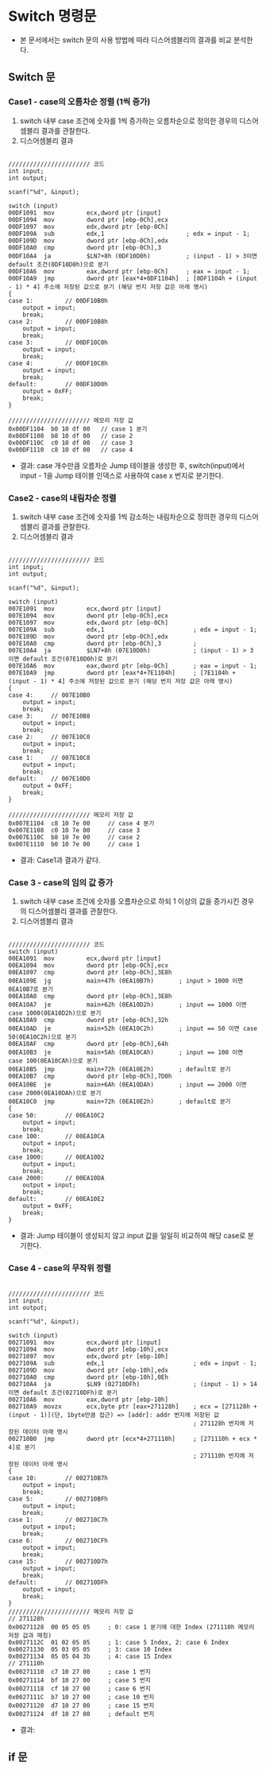 # Switch 명령문
* 본 문서에서는 switch 문의 사용 방법에 따라 디스어셈블리의 결과를 비교 분석한다.
## Switch 문
### Case1 - case의 오름차순 정렬 (1씩 증가)
1. switch 내부 case 조건에 숫자를 1씩 증가하는 오름차순으로 정의한 경우의 디스어셈블리 결과를 관찰한다.
2. 디스어셈블리 결과
<pre><code>
/////////////////////// 코드
int input;
int output;

scanf("%d", &input);

switch (input)
00DF1091  mov         ecx,dword ptr [input]              
00DF1094  mov         dword ptr [ebp-0Ch],ecx  
00DF1097  mov         edx,dword ptr [ebp-0Ch]    
00DF109A  sub         edx,1                       ; edx = input - 1;
00DF109D  mov         dword ptr [ebp-0Ch],edx     
00DF10A0  cmp         dword ptr [ebp-0Ch],3       
00DF10A4  ja          $LN7+8h (0DF10D0h)          ; (input - 1) > 3이면 default 조건(0DF10D0h)으로 분기
00DF10A6  mov         eax,dword ptr [ebp-0Ch]     ; eax = input - 1;
00DF10A9  jmp         dword ptr [eax*4+0DF1104h]  ; [0DF1104h + (input - 1) * 4] 주소에 저장된 값으로 분기 (해당 번지 저장 값은 아래 명시)
{
case 1:         // 00DF10B0h
    output = input;
    break; 
case 2:         // 00DF10B8h
    output = input; 
    break; 
case 3:         // 00DF10C0h
    output = input;
    break;
case 4:         // 00DF10C8h
    output = input;
    break;
default:        // 00DF10D0h
    output = 0xFF;
    break;
}
  
/////////////////////// 메모리 저장 값
0x00DF1104  b0 10 df 00   // case 1 분기
0x00DF1108  b8 10 df 00   // case 2
0x00DF110C  c0 10 df 00   // case 3
0x00DF1110  c8 10 df 00   // case 4
</code></pre>
* 결과: case 개수만큼 오름차순  Jump 테이블을 생성한 후, switch(input)에서 input - 1을 Jump 테이블 인덱스로 사용하여 case x 번지로 분기한다. 

### Case2 - case의 내림차순 정렬
1. switch 내부 case 조건에 숫자를 1씩 감소하는 내림차순으로 정의한 경우의 디스어셈블리 결과를 관찰한다.
2. 디스어셈블리 결과
<pre><code>
/////////////////////// 코드
int input;
int output;

scanf("%d", &input);

switch (input)
007E1091  mov         ecx,dword ptr [input]  
007E1094  mov         dword ptr [ebp-0Ch],ecx  
007E1097  mov         edx,dword ptr [ebp-0Ch]  
007E109A  sub         edx,1                         ; edx = input - 1;
007E109D  mov         dword ptr [ebp-0Ch],edx
007E10A0  cmp         dword ptr [ebp-0Ch],3         ; 
007E10A4  ja          $LN7+8h (07E10D0h)            ; (input - 1) > 3이면 default 조건(07E10D0h)로 분기
007E10A6  mov         eax,dword ptr [ebp-0Ch]       ; eax = input - 1;
007E10A9  jmp         dword ptr [eax*4+7E1104h]     ; [7E1104h + (input - 1) * 4] 주소에 저장된 값으로 분기 (해당 번지 저장 값은 아래 명시)
{
case 4:     // 007E10B0
    output = input;
    break;  
case 3:     // 007E10B8
    output = input;
    break;
case 2:     // 007E10C0
    output = input;
    break;
case 1:     // 007E10C8
    output = input;
    break;
default:    // 007E10D0
    output = 0xFF;
    break;
}

/////////////////////// 메모리 저장 값
0x007E1104  c8 10 7e 00     // case 4 분기
0x007E1108  c0 10 7e 00     // case 3
0x007E110C  b8 10 7e 00     // case 2
0x007E1110  b0 10 7e 00     // case 1
</code></pre>
* 결과: Case1과 결과가 같다. 

### Case 3 - case의 임의 값 증가
1. switch 내부 case 조건에 숫자를 오름차순으로 하되 1 이상의 값을 증가시킨 경우의 디스어셈블리 결과를 관찰한다.
2. 디스어셈블리 결과
<pre><code>
/////////////////////// 코드
switch (input)
00EA1091  mov         ecx,dword ptr [input]  
00EA1094  mov         dword ptr [ebp-0Ch],ecx  
00EA1097  cmp         dword ptr [ebp-0Ch],3E8h      
00EA109E  jg          main+47h (0EA10B7h)       ; input > 1000 이면 0EA10B7로 분기
00EA10A0  cmp         dword ptr [ebp-0Ch],3E8h  
00EA10A7  je          main+62h (0EA10D2h)       ; input == 1000 이면 case 1000(0EA10D2h)으로 분기
00EA10A9  cmp         dword ptr [ebp-0Ch],32h  
00EA10AD  je          main+52h (0EA10C2h)       ; input == 50 이면 case 50(0EA10C2h)으로 분기
00EA10AF  cmp         dword ptr [ebp-0Ch],64h  
00EA10B3  je          main+5Ah (0EA10CAh)       ; input == 100 이면 case 100(0EA10CAh)으로 분기
00EA10B5  jmp         main+72h (0EA10E2h)       ; default로 분기
00EA10B7  cmp         dword ptr [ebp-0Ch],7D0h  
00EA10BE  je          main+6Ah (0EA10DAh)       ; input == 2000 이면 case 2000(0EA10DAh)으로 분기
00EA10C0  jmp         main+72h (0EA10E2h)       ; default로 분기
{
case 50:        // 00EA10C2
    output = input; 
    break;
case 100:       // 00EA10CA
    output = input;
    break;
case 1000:      // 00EA10D2
    output = input;
    break;
case 2000:      // 00EA10DA
    output = input;
    break;
default:        // 00EA10E2
    output = 0xFF;
    break;
}
</code></pre>
* 결과: Jump 테이블이 생성되지 않고 input 값을 일일히 비교하여 해당 case로 분기한다.
### Case 4 - case의 무작위 정렬
<pre><code>	
/////////////////////// 코드
int input;
int output;

scanf("%d", &input);

switch (input)
00271091  mov         ecx,dword ptr [input]  
00271094  mov         dword ptr [ebp-10h],ecx  
00271097  mov         edx,dword ptr [ebp-10h]  
0027109A  sub         edx,1                         ; edx = input - 1;
0027109D  mov         dword ptr [ebp-10h],edx  
002710A0  cmp         dword ptr [ebp-10h],0Eh  
002710A4  ja          $LN9 (02710DFh)               ; (input - 1) > 14이면 default 조건(02710DFh)로 분기
002710A6  mov         eax,dword ptr [ebp-10h]  
002710A9  movzx       ecx,byte ptr [eax+271128h]    ; ecx = [271128h + (input - 1)](단, 1byte만큼 접근) => [addr]: addr 번지에 저장된 값
                                                    ; 271128h 번지에 저장된 데이터 아래 명시
002710B0  jmp         dword ptr [ecx*4+271110h]     ; [271110h + ecx * 4]로 분기
                                                    ; 271110h 번지에 저장된 데이터 아래 명시
{
case 10:        // 002710B7h
    output = input;
    break;
case 5:         // 002710BFh
    output = input;
    break; 
case 1:         // 002710C7h
    output = input;
    break;
case 6:         // 002710CFh
    output = input;
    break;
case 15:        // 002710D7h
    output = input;
    break;
default:        // 002710DFh
    output = input;
    break;
}
/////////////////////// 메모리 저장 값
// 271128h
0x00271128  00 05 05 05     ; 0: case 1 분기에 대한 Index (271110h 메모리 저장 값과 매칭)
0x0027112C  01 02 05 05     ; 1: case 5 Index, 2: case 6 Index
0x00271130  05 03 05 05     ; 3: case 10 Index
0x00271134  05 05 04 3b     ; 4: case 15 Index
// 271110h
0x00271110  c7 10 27 00     ; case 1 번지 
0x00271114  bf 10 27 00     ; case 5 번지
0x00271118  cf 10 27 00     ; case 6 번지
0x0027111C  b7 10 27 00     ; case 10 번지
0x00271120  d7 10 27 00     ; case 15 번지
0x00271124  df 10 27 00     ; default 번지
</code></pre>
* 결과: 


## if 문
### 
